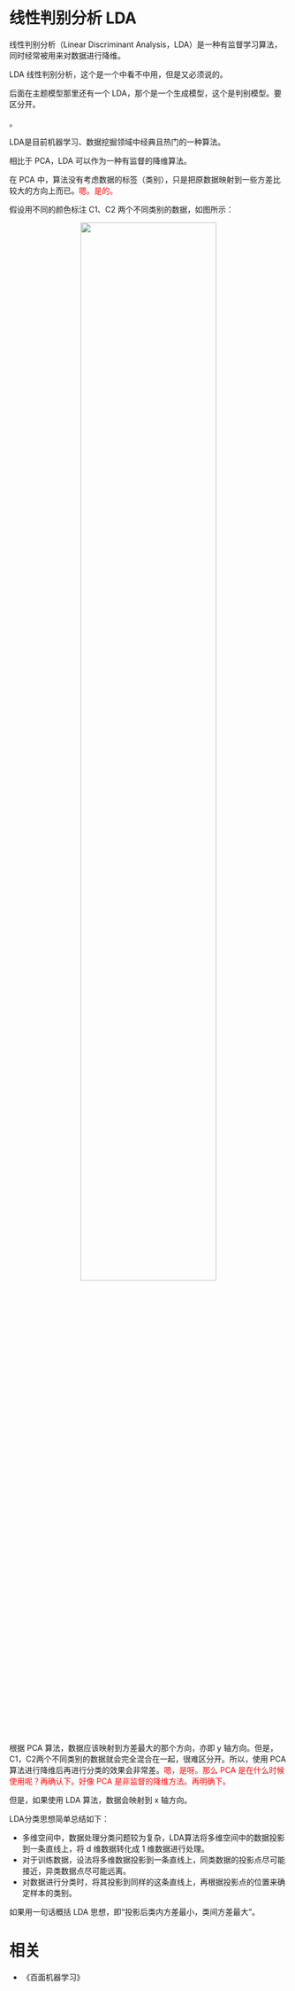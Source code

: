 

# 线性判别分析 LDA

线性判别分析（Linear Discriminant Analysis，LDA）是一种有监督学习算法，同时经常被用来对数据进行降维。


LDA 线性判别分析，这个是一个中看不中用，但是又必须说的。

后面在主题模型那里还有一个 LDA，那个是一个生成模型，这个是判别模型。要区分开。



。

LDA是目前机器学习、数据挖掘领域中经典且热门的一种算法。

相比于 PCA，LDA 可以作为一种有监督的降维算法。

在 PCA 中，算法没有考虑数据的标签（类别），只是把原数据映射到一些方差比较大的方向上而已。<span style="color:red;">嗯。是的。</span>


假设用不同的颜色标注 C1、C2 两个不同类别的数据，如图所示：

<p align="center">
    <img width="70%" height="70%" src="http://images.iterate.site/blog/image/20190331/y6caodpStzNq.png?imageslim">
</p>

根据 PCA 算法，数据应该映射到方差最大的那个方向，亦即 y 轴方向。但是，C1，C2两个不同类别的数据就会完全混合在一起，很难区分开。所以，使用 PCA 算法进行降维后再进行分类的效果会非常差。<span style="color:red;">嗯，是呀。那么 PCA 是在什么时候使用呢？再确认下。好像 PCA 是非监督的降维方法。再明确下。</span>

但是，如果使用 LDA 算法，数据会映射到 x 轴方向。



LDA分类思想简单总结如下：

- 多维空间中，数据处理分类问题较为复杂，LDA算法将多维空间中的数据投影到一条直线上，将 d 维数据转化成 1 维数据进行处理。
- 对于训练数据，设法将多维数据投影到一条直线上，同类数据的投影点尽可能接近，异类数据点尽可能远离。
- 对数据进行分类时，将其投影到同样的这条直线上，再根据投影点的位置来确定样本的类别。

如果用一句话概括 LDA 思想，即“投影后类内方差最小，类间方差最大”。



# 相关

- 《百面机器学习》

